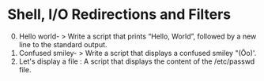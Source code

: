 # Shell, I/O Redirections and Filters
0. Hello world- > Write a script that prints “Hello, World”, followed by a new line to the standard output.
1. Confused smiley- > Write a script that displays a confused smiley "(Ôo)'.
2. Let's display a file : A script that displays the content of the /etc/passwd file.
